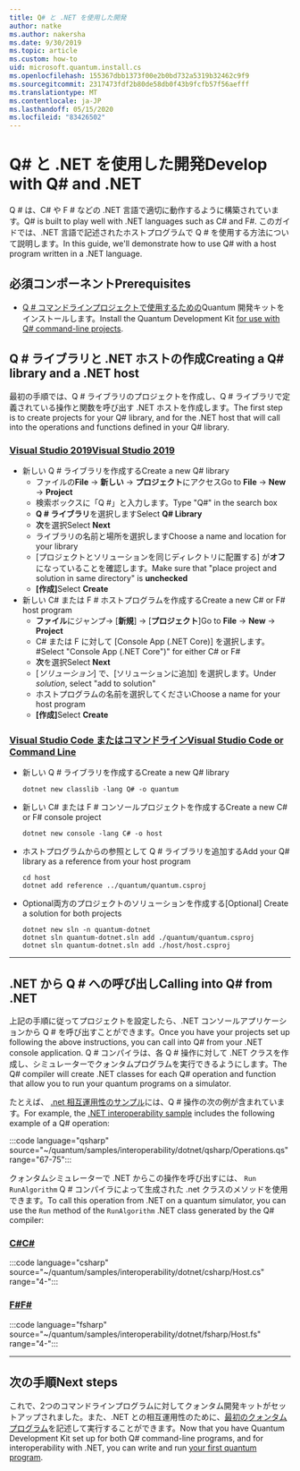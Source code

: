 ```yaml
---
title: Q# と .NET を使用した開発
author: natke
ms.author: nakersha
ms.date: 9/30/2019
ms.topic: article
ms.custom: how-to
uid: microsoft.quantum.install.cs
ms.openlocfilehash: 155367dbb1373f00e2b0bd732a5319b32462c9f9
ms.sourcegitcommit: 2317473fdf2b80de58db0f43b9fcfb57f56aefff
ms.translationtype: MT
ms.contentlocale: ja-JP
ms.lasthandoff: 05/15/2020
ms.locfileid: "83426502"
---
```

# <a name="develop-with-q-and-net"></a><span data-ttu-id="53f56-102">Q# と .NET を使用した開発</span><span class="sxs-lookup"><span data-stu-id="53f56-102">Develop with Q# and .NET</span></span>

<span data-ttu-id="53f56-103">Q # は、C# や F # などの .NET 言語で適切に動作するように構築されています。</span><span class="sxs-lookup"><span data-stu-id="53f56-103">Q# is built to play well with .NET languages such as C# and F#.</span></span>
<span data-ttu-id="53f56-104">このガイドでは、.NET 言語で記述されたホストプログラムで Q # を使用する方法について説明します。</span><span class="sxs-lookup"><span data-stu-id="53f56-104">In this guide, we'll demonstrate how to use Q# with a host program written in a .NET language.</span></span>

## <a name="prerequisites"></a><span data-ttu-id="53f56-105">必須コンポーネント</span><span class="sxs-lookup"><span data-stu-id="53f56-105">Prerequisites</span></span>

- <span data-ttu-id="53f56-106">[Q # コマンドラインプロジェクトで使用するための](xref:microsoft.quantum.install.standalone)Quantum 開発キットをインストールします。</span><span class="sxs-lookup"><span data-stu-id="53f56-106">Install the Quantum Development Kit [for use with Q# command-line projects](xref:microsoft.quantum.install.standalone).</span></span>

## <a name="creating-a-q-library-and-a-net-host"></a><span data-ttu-id="53f56-107">Q # ライブラリと .NET ホストの作成</span><span class="sxs-lookup"><span data-stu-id="53f56-107">Creating a Q# library and a .NET host</span></span>

<span data-ttu-id="53f56-108">最初の手順では、Q # ライブラリのプロジェクトを作成し、Q # ライブラリで定義されている操作と関数を呼び出す .NET ホストを作成します。</span><span class="sxs-lookup"><span data-stu-id="53f56-108">The first step is to create projects for your Q# library, and for the .NET host that will call into the operations and functions defined in your Q# library.</span></span>

### <a name="visual-studio-2019"></a>[<span data-ttu-id="53f56-109">Visual Studio 2019</span><span class="sxs-lookup"><span data-stu-id="53f56-109">Visual Studio 2019</span></span>](#tab/tabid-vs2019)

- <span data-ttu-id="53f56-110">新しい Q # ライブラリを作成する</span><span class="sxs-lookup"><span data-stu-id="53f56-110">Create a new Q# library</span></span>
  - <span data-ttu-id="53f56-111">ファイルの**File**  ->  **新しい**  ->  **プロジェクト**にアクセス</span><span class="sxs-lookup"><span data-stu-id="53f56-111">Go to **File** -> **New** -> **Project**</span></span>
  - <span data-ttu-id="53f56-112">検索ボックスに「Q #」と入力します。</span><span class="sxs-lookup"><span data-stu-id="53f56-112">Type "Q#" in the search box</span></span>
  - <span data-ttu-id="53f56-113">**Q # ライブラリ**を選択します</span><span class="sxs-lookup"><span data-stu-id="53f56-113">Select **Q# Library**</span></span>
  - <span data-ttu-id="53f56-114">**次**を選択</span><span class="sxs-lookup"><span data-stu-id="53f56-114">Select **Next**</span></span>
  - <span data-ttu-id="53f56-115">ライブラリの名前と場所を選択します</span><span class="sxs-lookup"><span data-stu-id="53f56-115">Choose a name and location for your library</span></span>
  - <span data-ttu-id="53f56-116">[プロジェクトとソリューションを同じディレクトリに配置する] が**オフ**になっていることを確認します。</span><span class="sxs-lookup"><span data-stu-id="53f56-116">Make sure that "place project and solution in same directory" is **unchecked**</span></span>
  - <span data-ttu-id="53f56-117">**[作成]**</span><span class="sxs-lookup"><span data-stu-id="53f56-117">Select **Create**</span></span>
- <span data-ttu-id="53f56-118">新しい C# または F # ホストプログラムを作成する</span><span class="sxs-lookup"><span data-stu-id="53f56-118">Create a new C# or F# host program</span></span>
  - <span data-ttu-id="53f56-119">**ファイル**にジャンプ→ [**新規**] → [**プロジェクト**]</span><span class="sxs-lookup"><span data-stu-id="53f56-119">Go to **File** → **New** → **Project**</span></span>
  - <span data-ttu-id="53f56-120">C# または F に対して [Console App (.NET Core)] を選択します。#</span><span class="sxs-lookup"><span data-stu-id="53f56-120">Select "Console App (.NET Core")" for either C# or F#</span></span>
  - <span data-ttu-id="53f56-121">**次**を選択</span><span class="sxs-lookup"><span data-stu-id="53f56-121">Select **Next**</span></span>
  - <span data-ttu-id="53f56-122">[*ソリューション*] で、[ソリューションに追加] を選択します。</span><span class="sxs-lookup"><span data-stu-id="53f56-122">Under *solution*, select "add to solution"</span></span>
  - <span data-ttu-id="53f56-123">ホストプログラムの名前を選択してください</span><span class="sxs-lookup"><span data-stu-id="53f56-123">Choose a name for your host program</span></span>
  - <span data-ttu-id="53f56-124">**[作成]**</span><span class="sxs-lookup"><span data-stu-id="53f56-124">Select **Create**</span></span>

### <a name="visual-studio-code-or-command-line"></a>[<span data-ttu-id="53f56-125">Visual Studio Code またはコマンドライン</span><span class="sxs-lookup"><span data-stu-id="53f56-125">Visual Studio Code or Command Line</span></span>](#tab/tabid-cmdline)

- <span data-ttu-id="53f56-126">新しい Q # ライブラリを作成する</span><span class="sxs-lookup"><span data-stu-id="53f56-126">Create a new Q# library</span></span>

  ```dotnetcli
  dotnet new classlib -lang Q# -o quantum
  ```

- <span data-ttu-id="53f56-127">新しい C# または F # コンソールプロジェクトを作成する</span><span class="sxs-lookup"><span data-stu-id="53f56-127">Create a new C# or F# console project</span></span>

  ```dotnetcli
  dotnet new console -lang C# -o host  
  ```

- <span data-ttu-id="53f56-128">ホストプログラムからの参照として Q # ライブラリを追加する</span><span class="sxs-lookup"><span data-stu-id="53f56-128">Add your Q# library as a reference from your host program</span></span>

  ```dotnetcli
  cd host
  dotnet add reference ../quantum/quantum.csproj
  ```

- <span data-ttu-id="53f56-129">Optional両方のプロジェクトのソリューションを作成する</span><span class="sxs-lookup"><span data-stu-id="53f56-129">[Optional] Create a solution for both projects</span></span>

  ```dotnetcli
  dotnet new sln -n quantum-dotnet
  dotnet sln quantum-dotnet.sln add ./quantum/quantum.csproj
  dotnet sln quantum-dotnet.sln add ./host/host.csproj
  ```

***

## <a name="calling-into-q-from-net"></a><span data-ttu-id="53f56-130">.NET から Q # への呼び出し</span><span class="sxs-lookup"><span data-stu-id="53f56-130">Calling into Q# from .NET</span></span>

<span data-ttu-id="53f56-131">上記の手順に従ってプロジェクトを設定したら、.NET コンソールアプリケーションから Q # を呼び出すことができます。</span><span class="sxs-lookup"><span data-stu-id="53f56-131">Once you have your projects set up following the above instructions, you can call into Q# from your .NET console application.</span></span>
<span data-ttu-id="53f56-132">Q # コンパイラは、各 Q # 操作に対して .NET クラスを作成し、シミュレーターでクォンタムプログラムを実行できるようにします。</span><span class="sxs-lookup"><span data-stu-id="53f56-132">The Q# compiler will create .NET classes for each Q# operation and function that allow you to run your quantum programs on a simulator.</span></span>

<span data-ttu-id="53f56-133">たとえば、 [.net 相互運用性のサンプル](https://github.com/microsoft/Quantum/tree/master/samples/interoperability/dotnet)には、Q # 操作の次の例が含まれています。</span><span class="sxs-lookup"><span data-stu-id="53f56-133">For example, the [.NET interoperability sample](https://github.com/microsoft/Quantum/tree/master/samples/interoperability/dotnet) includes the following example of a Q# operation:</span></span>

:::code language="qsharp" source="~/quantum/samples/interoperability/dotnet/qsharp/Operations.qs" range="67-75":::

<span data-ttu-id="53f56-134">クォンタムシミュレーターで .NET からこの操作を呼び出すには、 `Run` `RunAlgorithm` Q # コンパイラによって生成された .net クラスのメソッドを使用できます。</span><span class="sxs-lookup"><span data-stu-id="53f56-134">To call this operation from .NET on a quantum simulator, you can use the `Run` method of the `RunAlgorithm` .NET class generated by the Q# compiler:</span></span>

### <a name="c"></a>[<span data-ttu-id="53f56-135">C#</span><span class="sxs-lookup"><span data-stu-id="53f56-135">C#</span></span>](#tab/tabid-csharp)

:::code language="csharp" source="~/quantum/samples/interoperability/dotnet/csharp/Host.cs" range="4-":::

### <a name="f"></a>[<span data-ttu-id="53f56-136">F#</span><span class="sxs-lookup"><span data-stu-id="53f56-136">F#</span></span>](#tab/tabid-fsharp)

:::code language="fsharp" source="~/quantum/samples/interoperability/dotnet/fsharp/Host.fs" range="4-":::

***
    
## <a name="next-steps"></a><span data-ttu-id="53f56-137">次の手順</span><span class="sxs-lookup"><span data-stu-id="53f56-137">Next steps</span></span>

<span data-ttu-id="53f56-138">これで、2つのコマンドラインプログラムに対してクォンタム開発キットがセットアップされました。また、.NET との相互運用性のために、[最初のクォンタムプログラム](xref:microsoft.quantum.quickstarts.qrng)を記述して実行することができます。</span><span class="sxs-lookup"><span data-stu-id="53f56-138">Now that you have Quantum Development Kit set up for both Q# command-line programs, and for interoperability with .NET, you can write and run [your first quantum program](xref:microsoft.quantum.quickstarts.qrng).</span></span>
